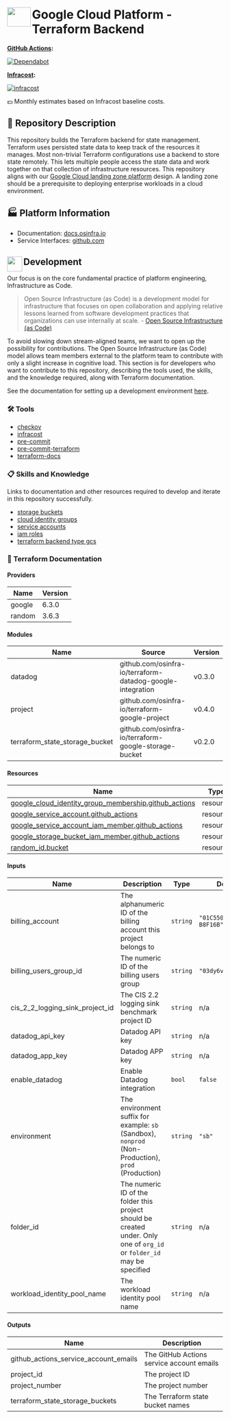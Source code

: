 # <img align="left" width="55" height="45" src="https://github.com/osinfra-io/google-cloud-terraform-backend/assets/1610100/728bce8c-4c5a-471d-bf0e-36835d7796ff"> Google Cloud Platform - Terraform Backend

**[GitHub Actions](https://github.com/osinfra-io/google-cloud-terraform-backend/actions):**

[![Dependabot](https://github.com/osinfra-io/google-cloud-terraform-backend/actions/workflows/dependabot.yml/badge.svg)](https://github.com/osinfra-io/google-cloud-terraform-backend/actions/workflows/dependabot.yml)

**[Infracost](https://www.infracost.io):**

[![infracost](https://img.shields.io/endpoint?url=https://dashboard.api.infracost.io/shields/json/cbeecfe3-576f-4553-984c-e451a575ee47/repos/9c3ee651-0722-41fc-8486-1a44637bd381/branch/af4debc9-dbda-4648-97ba-42a664cd3856)](https://dashboard.infracost.io/org/osinfra-io/repos/9c3ee651-0722-41fc-8486-1a44637bd381?tab=settings)

💵 Monthly estimates based on Infracost baseline costs.

## 📄 Repository Description

This repository builds the Terraform backend for state management. Terraform uses persisted state data to keep track of the resources it manages. Most non-trivial Terraform configurations use a backend to store state remotely. This lets multiple people access the state data and work together on that collection of infrastructure resources. This repository aligns with our [Google Cloud landing zone platform](https://docs.osinfra.io/google-cloud-platform/landing-zone) design. A landing zone should be a prerequisite to deploying enterprise workloads in a cloud environment.

## 🏭 Platform Information

- Documentation: [docs.osinfra.io](https://docs.osinfra.io/product-guides/google-cloud-platform/landing-zone/google-cloud-terraform-backend)
- Service Interfaces: [github.com](https://github.com/osinfra-io/google-cloud-terraform-backend/issues/new/choose)

## <img align="left" width="35" height="35" src="https://github.com/osinfra-io/github-organization-management/assets/1610100/39d6ae3b-ccc2-42db-92f1-276a5bc54e65"> Development

Our focus is on the core fundamental practice of platform engineering, Infrastructure as Code.

>Open Source Infrastructure (as Code) is a development model for infrastructure that focuses on open collaboration and applying relative lessons learned from software development practices that organizations can use internally at scale. - [Open Source Infrastructure (as Code)](https://www.osinfra.io)

To avoid slowing down stream-aligned teams, we want to open up the possibility for contributions. The Open Source Infrastructure (as Code) model allows team members external to the platform team to contribute with only a slight increase in cognitive load. This section is for developers who want to contribute to this repository, describing the tools used, the skills, and the knowledge required, along with Terraform documentation.

See the documentation for setting up a development environment [here](https://docs.osinfra.io/fundamentals/development-setup).

### 🛠️ Tools

- [checkov](https://github.com/bridgecrewio/checkov)
- [infracost](https://github.com/infracost/infracost)
- [pre-commit](https://github.com/pre-commit/pre-commit)
- [pre-commit-terraform](https://github.com/antonbabenko/pre-commit-terraform)
- [terraform-docs](https://github.com/terraform-docs/terraform-docs)

### 📋 Skills and Knowledge

Links to documentation and other resources required to develop and iterate in this repository successfully.

- [storage buckets](https://cloud.google.com/storage/docs/key-terms#buckets)
- [cloud identity groups](https://cloud.google.com/identity/docs/concepts/groups)
- [service accounts](https://cloud.google.com/iam/docs/service-accounts)
- [iam roles](https://cloud.google.com/iam/docs/understanding-roles)
- [terraform backend type gcs](https://developer.hashicorp.com/terraform/language/settings/backends/gcs)

### 📓 Terraform Documentation

<!-- BEGINNING OF PRE-COMMIT-TERRAFORM DOCS HOOK -->
#### Providers

| Name | Version |
|------|---------|
| google | 6.3.0 |
| random | 3.6.3 |

#### Modules

| Name | Source | Version |
|------|--------|---------|
| datadog | github.com/osinfra-io/terraform-datadog-google-integration | v0.3.0 |
| project | github.com/osinfra-io/terraform-google-project | v0.4.0 |
| terraform\_state\_storage\_bucket | github.com/osinfra-io/terraform-google-storage-bucket | v0.2.0 |

#### Resources

| Name | Type |
|------|------|
| [google_cloud_identity_group_membership.github_actions](https://registry.terraform.io/providers/hashicorp/google/latest/docs/resources/cloud_identity_group_membership) | resource |
| [google_service_account.github_actions](https://registry.terraform.io/providers/hashicorp/google/latest/docs/resources/service_account) | resource |
| [google_service_account_iam_member.github_actions](https://registry.terraform.io/providers/hashicorp/google/latest/docs/resources/service_account_iam_member) | resource |
| [google_storage_bucket_iam_member.github_actions](https://registry.terraform.io/providers/hashicorp/google/latest/docs/resources/storage_bucket_iam_member) | resource |
| [random_id.bucket](https://registry.terraform.io/providers/hashicorp/random/latest/docs/resources/id) | resource |

#### Inputs

| Name | Description | Type | Default | Required |
|------|-------------|------|---------|:--------:|
| billing\_account | The alphanumeric ID of the billing account this project belongs to | `string` | `"01C550-A2C86B-B8F16B"` | no |
| billing\_users\_group\_id | The numeric ID of the billing users group | `string` | `"03dy6vkm4a7ag9g"` | no |
| cis\_2\_2\_logging\_sink\_project\_id | The CIS 2.2 logging sink benchmark project ID | `string` | n/a | yes |
| datadog\_api\_key | Datadog API key | `string` | n/a | yes |
| datadog\_app\_key | Datadog APP key | `string` | n/a | yes |
| enable\_datadog | Enable Datadog integration | `bool` | `false` | no |
| environment | The environment suffix for example: `sb` (Sandbox), `nonprod` (Non-Production), `prod` (Production) | `string` | `"sb"` | no |
| folder\_id | The numeric ID of the folder this project should be created under. Only one of `org_id` or `folder_id` may be specified | `string` | n/a | yes |
| workload\_identity\_pool\_name | The workload identity pool name | `string` | n/a | yes |

#### Outputs

| Name | Description |
|------|-------------|
| github\_actions\_service\_account\_emails | The GitHub Actions service account emails |
| project\_id | The project ID |
| project\_number | The project number |
| terraform\_state\_storage\_buckets | The Terraform state bucket names |
<!-- END OF PRE-COMMIT-TERRAFORM DOCS HOOK -->

